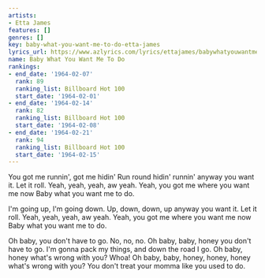 ```yaml
---
artists:
- Etta James
features: []
genres: []
key: baby-what-you-want-me-to-do-etta-james
lyrics_url: https://www.azlyrics.com/lyrics/ettajames/babywhatyouwantmetodo.html
name: Baby What You Want Me To Do
rankings:
- end_date: '1964-02-07'
  rank: 89
  ranking_list: Billboard Hot 100
  start_date: '1964-02-01'
- end_date: '1964-02-14'
  rank: 82
  ranking_list: Billboard Hot 100
  start_date: '1964-02-08'
- end_date: '1964-02-21'
  rank: 94
  ranking_list: Billboard Hot 100
  start_date: '1964-02-15'
---
```


You got me runnin', got me hidin'
Run round hidin' runnin' anyway you want it.
Let it roll.
Yeah, yeah, yeah, aw yeah.
Yeah, you got me where you want me now
Baby what you want me to do.

I'm going up, I'm going down.
Up, down, down, up anyway you want it.
Let it roll.
Yeah, yeah, yeah, aw yeah.
Yeah, you got me where you want me now
Baby what you want me to do.

Oh baby, you don't have to go.
No, no, no.
Oh baby, baby, honey you don't have to go.
I'm gonna pack my things, and down the road I go.
Oh baby, honey what's wrong with you?
Whoa!
Oh baby, baby, honey, honey, honey what's wrong with you?
You don't treat your momma like you used to do.



